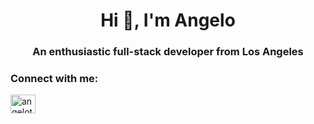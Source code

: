 <h1 align="center">Hi 👋, I'm Angelo</h1>
<h3 align="center">An enthusiastic full-stack developer from Los Angeles</h3>

<h3 align="left">Connect with me:</h3>
<p align="left">
<a href="https://linkedin.com/in/angelotmchengcuenca" target="blank"><img align="center" src="https://raw.githubusercontent.com/rahuldkjain/github-profile-readme-generator/master/src/images/icons/Social/linked-in-alt.svg" alt="angelotmchengcuenca" height="30" width="40" /></a>
</p>

